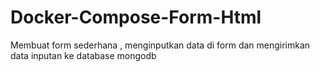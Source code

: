# Docker-Compose-Form-Html
Membuat form sederhana , menginputkan data di form dan mengirimkan data inputan ke database mongodb
